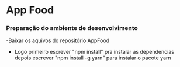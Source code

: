 # App Food

### Preparação do ambiente de desenvolvimento
-Baixar os aquivos do repositório AppFood
- Logo
 primeiro escrever "npm install" pra instalar as dependencias 
 depois escrever "npm install -g yarn" para instalar o pacote yarn
